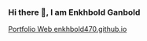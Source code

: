 ### Hi there 👋, I am Enkhbold Ganbold
[Portfolio Web enkhbold470.github.io](https://enkhbold470.github.io)
<!-- Add additional sections, personal information, and customization as desired -->
